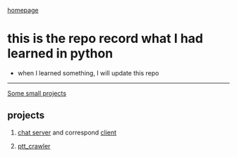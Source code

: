 [homepage](https://github.com/n3k0fi5t/)
# this is the repo record what I had learned in python
- when I learned something, I will update this repo

---
[Some small projects](#projects)

## projects
1. [chat server](https://github.com/n3k0fi5t/pythonLearn/blob/master/tcp_chat_server.py)
and correspond [client](https://github.com/n3k0fi5t/pythonLearn/blob/master/simple_client.py)

2. [ptt_crawler](https://github.com/n3k0fi5t/pythonLearn/blob/master/ptt_crawler.py)
